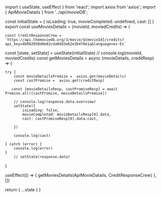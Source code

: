 import { useState, useEffect } from 'react';
import  axios  from 'axios';
import { ApiMovieDatails } from '../api/movieDB';



const initialState = {
    isLoading: true,
    movieCompleted: undefined,
    cast: []
}
export const useMoviesDetails = (movieId, moviedCredits) => {

    const CreditResponseCrew = `https://api.themoviedb.org/3/movie/${movieId}/credits?api_key=4b982050d0e82cda0dd3e62e3b4f0e1a&language=es-Es`
    
   const [state, setState] = useState(initialState)
    // console.log(movieId, moviedCredits)
   const getMoviesDetails =  async (movieDetails, creditResp) => {

    try {
        const movieDetailsPromise =  axios.get(movieDetails)
        const castPromise =  axios.get(creditResp)
        
       const [movieDetailsResp, castPromiseResp] = await Promise.all([castPromise, movieDetailsPromise])

        // console.log(response.data.overview)
        setState({
            isLoading: false,
            movieCompleted: movieDetailsResp[0].data,
            cast: castPromiseResp[0].data.cast,

        })

        console.log(cast)
        
    } catch (error) {
        console.log(error)
    }
        // setState(response.data)
   }


   useEffect(() => {
       getMoviesDetails(ApiMovieDatails, CreditResponseCrew)
   }, [])

   return {
       ...state
   }
}
